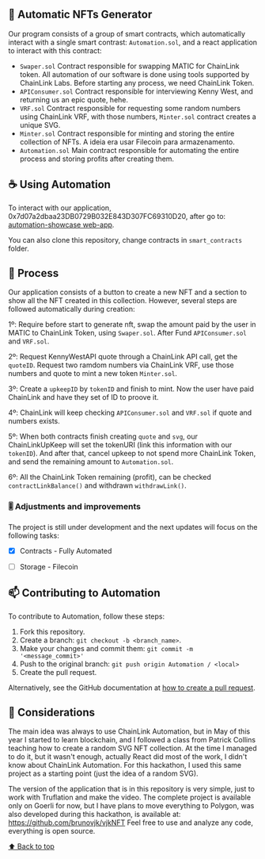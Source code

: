 ## 🚀 Automatic NFTs Generator

Our program consists of a group of smart contracts, which automatically interact with a single smart contrast: `Automation.sol`, and a react application to interact with this contract:

- `Swaper.sol` Contract responsible for swapping MATIC for ChainLink token. All automation of our software is done using tools supported by ChainLink Labs. Before starting any process, we need ChainLink Token.
- `APIConsumer.sol` Contract responsible for interviewing Kenny West, and returning us an epic quote, hehe.
- `VRF.sol` Contract responsible for requesting some random numbers using ChainLink VRF, with those numbers, `Minter.sol` contract creates a unique SVG.
- `Minter.sol` Contract responsible for minting and storing the entire collection of NFTs. A ideia era usar Filecoin para armazenamento.
-  `Automation.sol` Main contract responsible for automating the entire process and storing profits after creating them.

## ☕ Using Automation

To interact with our application, 0x7d07a2dbaa23DB0729B032E843D307FC69310D20, after go to:
[automation-showcase web-app](https://automation-showcase.web.app).

You can also clone this repository, change contracts in `smart_contracts` folder.

## 📇 Process

Our application consists of a button to create a new NFT and a section to show all the NFT created in this collection.
However, several steps are followed automatically during creation:

1º: Require before start to generate nft, swap the amount paid by the user in MATIC to ChainLink Token, using `Swaper.sol`. After Fund `APIConsumer.sol` and `VRF.sol`.

2º: Request KennyWestAPI quote through a ChainLink API call, get the `quoteID`. Request two ramdom numbers via ChainLink VRF, use those numbers and quote to mint a new token `Minter.sol`.

3º: Create a `upkeepID` by `tokenID` and finish to mint. Now the user have paid ChainLink and have they set of ID to proove it.

4º: ChainLink will keep checking `APIConsumer.sol` and `VRF.sol` if quote and numbers exists.

5º: When both contracts finish creating `quote` and `svg`, our ChainLinkUpKeep will set the tokenURI (link this information with our `tokenID`). And after that, cancel upkeep to not spend more ChainLink Token, and send the remaining amount to `Automation.sol`.

6º: All the ChainLink Token remaining (profit), can be checked `contractLinkBalance()` and withdrawn `withdrawLink()`.

### 🎚️ Adjustments and improvements

The project is still under development and the next updates will focus on the following tasks:

- [x] Contracts - Fully Automated
- [ ] Storage - Filecoin


## 📫 Contributing to Automation

To contribute to Automation, follow these steps:

1. Fork this repository.
2. Create a branch: `git checkout -b <branch_name>`.
3. Make your changes and commit them: `git commit -m '<message_commit>'`
4. Push to the original branch: `git push origin Automation / <local>`
5. Create the pull request.

Alternatively, see the GitHub documentation at [how to create a pull request](https://help.github.com/en/github/collaborating-with-issues-and-pull-requests/creating-a-pull-request).

## 📝 Considerations

The main idea was always to use ChainLink Automation, but in May of this year I started to learn blockchain, and I followed a class from Patrick Collins teaching how to create a random SVG NFT collection. At the time I managed to do it, but it wasn't enough, actually React did most of the work, I didn't know about ChainLink Automation.
For this hackathon, I used this same project as a starting point (just the idea of a random SVG).

The version of the application that is in this repository is very simple, just to work with Truflation and make the video.
The complete project is available only on Goerli for now, but I have plans to move everything to Polygon, was also developed during this hackathon, is available at: https://github.com/brunovjk/vjkNFT
Feel free to use and analyze any code, everything is open source.

[⬆ Back to top](#Automation)<br>
